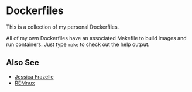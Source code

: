 # Dockerfiles

This is a collection of my personal Dockerfiles.


All of my own Dockerfiles have an associated Makefile to build images and run containers. Just type `make` to check out the help output.


## Also See

- [Jessica Frazelle](https://github.com/jessfraz/dockerfiles)
- [REMnux](https://github.com/REMnux/docker)
